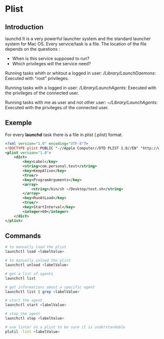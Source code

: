 # Plist

## Introduction

launchd It is a very powerful launcher system and the standard launcher system for Mac OS.
Every service/task is a file. The location of the file depends on the questions :
- When is this service supposed to run?
- Which privileges will the service need?

Running tasks whith or whitout a logged in user: */Library/LaunchDaemons*:
Executed with "root" privileges.

Running tasks with a logged in user:  */Library/LaunchAgents*:
Executed with the privileges of the connected user.

Running tasks with me as user and not other user: *~/Library/LaunchAgents*: Executed with the privileges of the connected user.

## Exemple

For every **launchd** task there is a file in plist (.plist) format.

```xml
<?xml version="1.0" encoding="UTF-8"?>
<!DOCTYPE plist PUBLIC "-//Apple Computer//DTD PLIST 1.0//EN" "http://www.apple.com/DTDs/PropertyList-1.0.dtd">
<plist version="1.0">
    <dict>
        <key>Label</key>
        <string>com.personal.test</string>
        <key>KeepAlive</key>
        <true/>
        <key>ProgramArguments</key>
        <array>
            <string>/bin/sh ~/Desktop/test.sh</string>
        </array>
        <key>RunAtLoad</key>
        <true/>
        <key>StartInterval</key>
        <integer>60</integer>
    </dict>
</plist>
```

## Commands

```sh
# to manually load the plist
launchctl load <labelValue>

# to manually unload the plist
launchctl unload <labelValue>

# get a list of agents
launchctl list

# get informations about a specific agent
launchctl list | grep <labelValue>

# start the agent
launchctl start <labelValue>

# stop the agent
launchctl stop <labelValue>

# use linter on a plist to be sure it is understandable
plutil -lint <labelValue>
```
